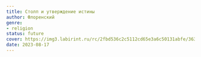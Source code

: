 ```yaml
---
title: Столп и утверждение истины
author: Флоренский
genre:
- religion
status: future
cover: https://img3.labirint.ru/rc/2fbd536c2c5112cd65e3a6c50131abfe/363x561q80/books33/322289/cover.jpg?1501500332
date: 2023-08-17
---
```


